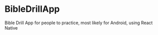 # BibleDrillApp
Bible Drill App for people to practice, most likely for Android, using React Native
